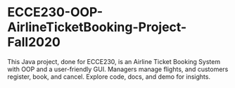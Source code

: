 # ECCE230-OOP-AirlineTicketBooking-Project-Fall2020
This Java project, done for ECCE230, is an Airline Ticket Booking System with OOP and a user-friendly GUI. Managers manage flights, and customers register, book, and cancel. Explore code, docs, and demo for insights.
